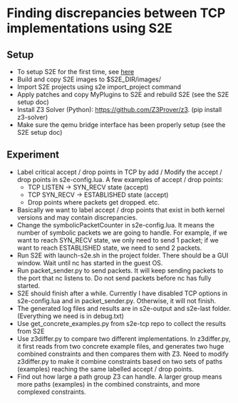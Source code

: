 # Finding discrepancies between TCP implementations using S2E

## Setup

- To setup S2E for the first time, see [here](s2e_env_setup.md)
- Build and copy S2E images to $S2E_DIR/images/
- Import S2E projects using s2e import_project command
- Apply patches and copy MyPlugins to S2E and rebuild S2E (see the S2E setup doc)
- Install Z3 Solver (Python): https://github.com/Z3Prover/z3. (pip install z3-solver)
- Make sure the qemu bridge interface has been properly setup (see the S2E setup doc)

## Experiment

- Label critical accept / drop points in TCP by add / Modify the accept / drop points in s2e-config.lua. A few examples of accept / drop points:
    - TCP LISTEN -> SYN_RECV state (accept)
    - TCP SYN_RECV -> ESTABLISHED state (accept)
    - Drop points where packets get dropped. etc.
- Basically we want to label accept / drop points that exist in both kernel versions and may contain discrepancies. 
- Change the symbolicPacketCounter in s2e-config.lua. It means the number of symbolic packets we are going to handle. For example, if we want to reach SYN_RECV state, we only need to send 1 packet; if we want to reach ESTABLISHED state, we need to send 2 packets. 
- Run S2E with launch-s2e.sh in the project folder. There should be a GUI window. Wait until nc has started in the guest OS. 
- Run packet_sender.py to send packets. It will keep sending packets to the port that nc listens to. Do not send packets before nc has fully started.
- S2E should finish after a while. Currently I have disabled TCP options in s2e-config.lua and in packet_sender.py. Otherwise, it will not finish. 
- The generated log files and results are in s2e-output and s2e-last folder. (Everything we need is in debug.txt)
- Use get_concrete_examples.py from s2e-tcp repo to collect the results from S2E
- Use z3differ.py to compare two different implementations. In z3differ.py, it first reads from two concrete example files, and generates two huge combined constraints and then compares them with Z3. Need to modify z3differ.py to make it combine constraints based on two sets of paths (examples) reaching the same labelled accept / drop points. 
- Find out how large a path group Z3 can handle. A larger group means more paths (examples) in the combined constraints, and more complexed constraints. 

